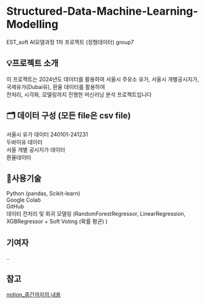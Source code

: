 # Structured-Data-Machine-Learning-Modelling
EST_soft AI모델과정 1차 프로젝트 (정형데이터) group7
## 💡프로젝트 소개
이 프로젝트는 2024년도 데이터를 활용하여 서울시 주유소 유가, 서울시 개별공시지가, 국제유가(Dubai유), 환율 데이터를 활용하여<br>
전처리, 시각화, 모델링까지 진행한 머신러닝 분석 프로젝트입니다

## 🗂️ 데이터 구성 (모든 file은 csv file)
서울시 유가 데이터 240101-241231 <br>
두바이유 데이터 <br>
서울 개별 공시지가 데이터 <br>
환율데이터 

## 🔧사용기술 
Python (pandas, Scikit-learn)<br>
Google Colab<br>
GitHub<br>
데이터 전처리 및 회귀 모델링 (RandomForestRegressor, LinearRegression, XGBRegressor + Soft Voting (확률 평균) )

## 기여자
..


## 참고
[notion_중간까지의 내용]([https://example.com](https://www.notion.so/25-04-1ca40b8e2f868074b3cad28d1c29ca2a?pvs=4))
